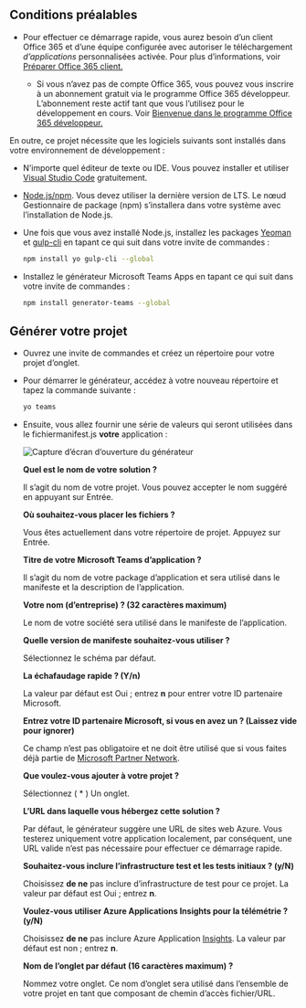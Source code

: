 ## <a name="prerequisites"></a>Conditions préalables

- Pour effectuer ce démarrage rapide, vous aurez besoin d’un client Office 365 et d’une équipe configurée avec autoriser le téléchargement *d’applications* personnalisées activée. Pour plus d’informations, voir [Préparer Office 365 client.](~/concepts/build-and-test/prepare-your-o365-tenant.md)

  - Si vous n’avez pas de compte Office 365, vous pouvez vous inscrire à un abonnement gratuit via le programme Office 365 développeur. L’abonnement reste actif tant que vous l’utilisez pour le développement en cours. Voir [Bienvenue dans le programme Office 365 développeur.](/office/developer-program/microsoft-365-developer-program)

En outre, ce projet nécessite que les logiciels suivants sont installés dans votre environnement de développement :

- N’importe quel éditeur de texte ou IDE. Vous pouvez installer et utiliser [Visual Studio Code](https://code.visualstudio.com/download) gratuitement.

- [Node.js/npm](https://nodejs.org/en/). Vous devez utiliser la dernière version de LTS. Le nœud Gestionnaire de package (npm) s’installera dans votre système avec l’installation de Node.js.

- Une fois que vous avez installé Node.js, installez les packages [Yeoman](https://yeoman.io/) et [gulp-cli](https://www.npmjs.com/package/gulp-cli) en tapant ce qui suit dans votre invite de commandes :

    ```bash
    npm install yo gulp-cli --global
    ```

- Installez le générateur Microsoft Teams Apps en tapant ce qui suit dans votre invite de commandes :

    ```bash
    npm install generator-teams --global
    ```

## <a name="generate-your-project"></a>Générer votre projet

- Ouvrez une invite de commandes et créez un répertoire pour votre projet d’onglet.

- Pour démarrer le générateur, accédez à votre nouveau répertoire et tapez la commande suivante :

    ```bash
    yo teams
    ```

- Ensuite, vous allez fournir une série de valeurs qui seront utilisées dans le fichiermanifest.js **votre** application :

    ![Capture d’écran d’ouverture du générateur](/microsoftteams/platform/assets/images/tab-images/teamsTabScreenshot.PNG)

    **Quel est le nom de votre solution ?**

    Il s’agit du nom de votre projet. Vous pouvez accepter le nom suggéré en appuyant sur Entrée.

    **Où souhaitez-vous placer les fichiers ?**

    Vous êtes actuellement dans votre répertoire de projet. Appuyez sur Entrée.

    **Titre de votre Microsoft Teams d’application ?**

    Il s’agit du nom de votre package d’application et sera utilisé dans le manifeste et la description de l’application.

    **Votre nom (d’entreprise) ? (32 caractères maximum)**

    Le nom de votre société sera utilisé dans le manifeste de l’application.

    **Quelle version de manifeste souhaitez-vous utiliser ?**

    Sélectionnez le schéma par défaut.

    **La échafaudage rapide ? (Y/n)**

    La valeur par défaut est Oui ; entrez **n** pour entrer votre ID partenaire Microsoft.

    **Entrez votre ID partenaire Microsoft, si vous en avez un ? (Laissez vide pour ignorer)**

    Ce champ n’est pas obligatoire et ne doit être utilisé que si vous faites déjà partie de [Microsoft Partner Network](https://partner.microsoft.com).

    **Que voulez-vous ajouter à votre projet ?**

    Sélectionnez ( &ast; ) Un onglet.

    **L’URL dans laquelle vous hébergez cette solution ?**

    Par défaut, le générateur suggère une URL de sites web Azure. Vous testerez uniquement votre application localement, par conséquent, une URL valide n’est pas nécessaire pour effectuer ce démarrage rapide.

    **Souhaitez-vous inclure l’infrastructure test et les tests initiaux ? (y/N)**

    Choisissez **de ne** pas inclure d’infrastructure de test pour ce projet. La valeur par défaut est Oui ; entrez **n**.

    **Voulez-vous utiliser Azure Applications Insights pour la télémétrie ? (y/N)**

    Choisissez **de ne** pas inclure Azure Application [Insights](/azure/azure-monitor/app/app-insights-overview). La valeur par défaut est non ; entrez **n**.

    **Nom de l’onglet par défaut (16 caractères maximum) ?**

    Nommez votre onglet. Ce nom d’onglet sera utilisé dans l’ensemble de votre projet en tant que composant de chemin d’accès fichier/URL.
